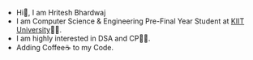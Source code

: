 - Hi👋, I am Hritesh Bhardwaj
- I am Computer Science & Engineering Pre-Final Year Student at [KIIT University](http://kiit.ac.in/)👨‍🎓.
- I am highly interested in DSA and CP👨‍💻.
- Adding Coffee☕ to my Code.

<!---
Hritesh1001/Hritesh1001 is a ✨ special ✨ repository because its `README.md` (this file) appears on your GitHub profile.
You can click the Preview link to take a look at your changes.
--->
